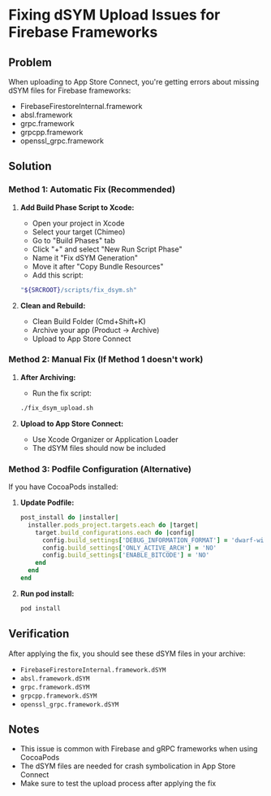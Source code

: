 # Fixing dSYM Upload Issues for Firebase Frameworks

## Problem
When uploading to App Store Connect, you're getting errors about missing dSYM files for Firebase frameworks:
- FirebaseFirestoreInternal.framework
- absl.framework
- grpc.framework
- grpcpp.framework
- openssl_grpc.framework

## Solution

### Method 1: Automatic Fix (Recommended)

1. **Add Build Phase Script to Xcode:**
   - Open your project in Xcode
   - Select your target (Chimeo)
   - Go to "Build Phases" tab
   - Click "+" and select "New Run Script Phase"
   - Name it "Fix dSYM Generation"
   - Move it after "Copy Bundle Resources"
   - Add this script:
   ```bash
   "${SRCROOT}/scripts/fix_dsym.sh"
   ```

2. **Clean and Rebuild:**
   - Clean Build Folder (Cmd+Shift+K)
   - Archive your app (Product → Archive)
   - Upload to App Store Connect

### Method 2: Manual Fix (If Method 1 doesn't work)

1. **After Archiving:**
   - Run the fix script:
   ```bash
   ./fix_dsym_upload.sh
   ```

2. **Upload to App Store Connect:**
   - Use Xcode Organizer or Application Loader
   - The dSYM files should now be included

### Method 3: Podfile Configuration (Alternative)

If you have CocoaPods installed:

1. **Update Podfile:**
   ```ruby
   post_install do |installer|
     installer.pods_project.targets.each do |target|
       target.build_configurations.each do |config|
         config.build_settings['DEBUG_INFORMATION_FORMAT'] = 'dwarf-with-dsym'
         config.build_settings['ONLY_ACTIVE_ARCH'] = 'NO'
         config.build_settings['ENABLE_BITCODE'] = 'NO'
       end
     end
   end
   ```

2. **Run pod install:**
   ```bash
   pod install
   ```

## Verification

After applying the fix, you should see these dSYM files in your archive:
- `FirebaseFirestoreInternal.framework.dSYM`
- `absl.framework.dSYM`
- `grpc.framework.dSYM`
- `grpcpp.framework.dSYM`
- `openssl_grpc.framework.dSYM`

## Notes

- This issue is common with Firebase and gRPC frameworks when using CocoaPods
- The dSYM files are needed for crash symbolication in App Store Connect
- Make sure to test the upload process after applying the fix
